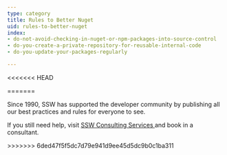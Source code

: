 ```yaml
---
type: category
title: Rules to Better Nuget
uid: rules-to-better-nuget
index:
- do-not-avoid-checking-in-nuget-or-npm-packages-into-source-control
- do-you-create-a-private-repository-for-reusable-internal-code
- do-you-update-your-packages-regularly

---
```

<<<<<<< HEAD

=======
<p>​Since 1990, SSW has supported the developer community by publishing all our best practices and rules for everyone to see.&#160;</p><p>If you still need help, visit&#160;<a href="http&#58;//www.ssw.com.au/ssw/Consulting/Default.aspx">SSW Consulting Services&#160;​</a>and book in a consultant.​​</p>
>>>>>>> 6ded47f5f5dc7d79e941d9ee45d5dc9b0c1ba311


